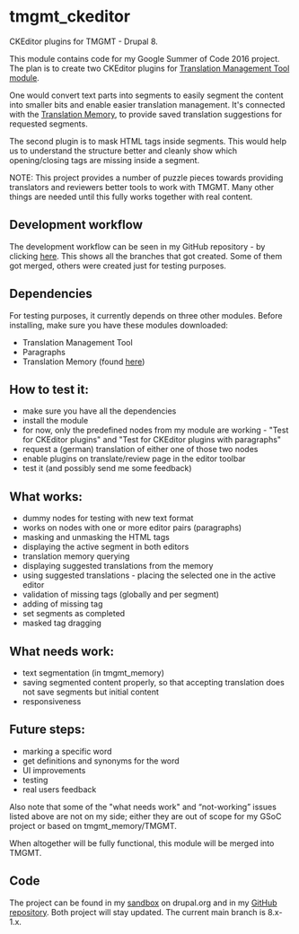 # tmgmt_ckeditor
CKEditor plugins for TMGMT - Drupal 8.

This module contains code for my Google Summer of Code 2016 project. The plan is to create two CKEditor plugins for [Translation Management Tool module](https://www.drupal.org/project/tmgmt).

One would convert text parts into segments to easily segment the content into smaller bits and enable easier translation management. It's connected with the [Translation Memory](https://www.drupal.org/sandbox/edurenye/2715815), to provide saved translation suggestions for requested segments.

The second plugin is to mask HTML tags inside segments. This would help us to understand the structure better and cleanly show which opening/closing tags are missing inside a segment.

NOTE: This project provides a number of puzzle pieces towards providing translators and reviewers better tools to work with TMGMT. Many other things are needed until this fully works together with real content.

## Development workflow

The development workflow can be seen in my GitHub repository - by clicking [here](https://github.com/sasanikolic90/tmgmt_ckeditor/network). This shows all the branches that got created. Some of them got merged, others were created just for testing purposes.

## Dependencies 

For testing purposes, it currently depends on three other modules. Before installing, make sure you have these modules downloaded:

- Translation Management Tool
- Paragraphs
- Translation Memory (found [here](https://www.drupal.org/sandbox/edurenye/2715815))

## How to test it:

- make sure you have all the dependencies
- install the module
- for now, only the predefined nodes from my module are working - "Test for CKEditor plugins" and "Test for CKEditor plugins with paragraphs"
- request a (german) translation of either one of those two nodes
- enable plugins on translate/review page in the editor toolbar
- test it (and possibly send me some feedback)

## What works:

- dummy nodes for testing with new text format
- works on nodes with one or more editor pairs (paragraphs)
- masking and unmasking the HTML tags
- displaying the active segment in both editors
- translation memory querying
- displaying suggested translations from the memory
- using suggested translations - placing the selected one in the active editor
- validation of missing tags (globally and per segment)
- adding of missing tag
- set segments as completed
- masked tag dragging

## What needs work:

- text segmentation (in tmgmt_memory)
- saving segmented content properly, so that accepting translation does not save segments but initial content
- responsiveness

## Future steps:

- marking a specific word
- get definitions and synonyms for the word
- UI improvements
- testing
- real users feedback

Also note that some of the "what needs work" and “not-working” issues listed above are not on my side; either they are out of scope for my GSoC project or based on tmgmt_memory/TMGMT.

When altogether will be fully functional, this module will be merged into TMGMT.

## Code

The project can be found in my [sandbox](https://www.drupal.org/sandbox/sasanikolic/2737249) on drupal.org and in my [GitHub repository](https://github.com/sasanikolic90/tmgmt_ckeditor). Both project will stay updated. The current main branch is 8.x-1.x. 
